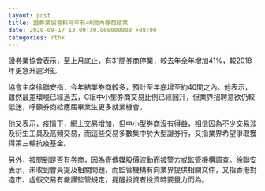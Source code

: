 ```yaml
---
layout: post
title: 證券業協會料今年有40間內券商結業
date: 2020-09-17 13:09:30.000000000 +08:00
categories: rthk
---
```


證券業協會表示，至上月底止，有31間券商停業，較去年全年增加41%，較2018年更急升逾3倍。

協會主席徐聯安指，今年結業券商較多，預計至年底增至約40間之內。他表示，雖然最差環境已經過去，C組中小型券商交易比例已經回升，但業界招聘意欲仍較低迷，呼籲券商給應屆畢業生更多就業機會。

他又表示，疫情下，網上交易增加，但中小型券商沒有得益，相信因為不少交易涉及衍生工具及高頻交易，而這些交易多數集中於大型證券行，又指業界希望爭取獲得第三輪抗疫基金。

另外，被問到是否有券商，因為壹傳媒股價波動而被警方或監管機構調查。徐聯安表示，未收到會員提及相關問題，而監管機構有向業界提供相關文件，又指香港對造市、虛假交易有嚴謹監管規定，提醒投資者投資時要量力而為。
